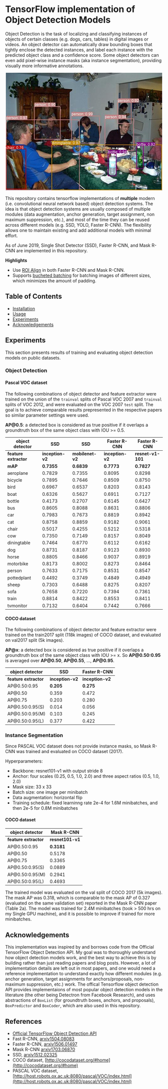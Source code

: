 # TensorFlow implementation of Object Detection Models

Object Detection is the task of localizing and classifying instances of objects of certain classes (e.g. dogs, cars, tables) in digital images or videos. An object detector can automatically draw bounding boxes that tightly enclose the detected instances, and label each instance with the predicted object class and a confidence score. Some object detectors can even add pixel-wise instance masks (aka instance segmentation), providing visually more informative annotations.

<p align="center "><img src="g3doc/images/dining_room.jpg" width="500"></p>

This repository contains tensorflow implementations of **multiple** modern (i.e. convolutional neural network based) object detection systems. The idea is that object detection systems are usually composed of multiple modules (data augmentation, anchor generation, target assignment, non maximum suppression, etc.), and most of the time they can be reused across different models (e.g. SSD, YOLO, Faster R-CNN). The flexibility allows one to maintain existing and add additional models with minimal effort.

As of June 2019, Single Shot Detector (SSD), Faster R-CNN, and Mask R-CNN are implemented in this repository.  

**Highlights**

* Use [ROI Align](https://chao-ji.github.io/jekyll/update/2018/07/20/ROIAlign.html) in both Faster R-CNN and Mask R-CNN.
* Supports [bucheted batching](g3doc/Usage.md#bucketed-batching) for batching images of different sizes, which minimizes the amount of padding.


## Table of Contents

* [Installation](g3doc/Installation.md)
* [Usage](g3doc/Usage.md)
* [Experiments](#Experiments)
* [Acknowledgements](#Acknowledgements)





## Experiments

This section presents results of training and evaluating object detection models on public datasets.

### Object Detection


#### Pascal VOC dataset
The following combinations of object detector and feature extractor were trained on the union of the `trainval` splits of Pascal VOC 2007 and `trainval` splits of VOC 2012, and were evaluated on the VOC 2007 `test` split. The goal is to achieve comparable results prepresented in the respective papers so similar parameter settings were used.


**AP\@0.5**: a detected box is considered as true positive if it overlaps a groundtruth box of the same object class with IOU >= 0.5.

object detector|SSD|SSD|Faster R-CNN|Faster R-CNN|
-|-|-|-|-|
**feature extractor**|**inception-v2**|**mobilenet-v2**|**inception-v2**|**resnet-v1-101**
**mAP**| **0.7355**|**0.6839**|**0.7773**|**0.7827**
aeroplane| 0.7829| 0.7355|0.8095|0.8298
bicycle| 0.7895| 0.7646|0.8509|0.8750
bird| 0.6967| 0.6537|0.8203|0.8143
boat| 0.6326| 0.5627|0.6911|0.7127
bottle| 0.4173| 0.2707|0.6145|0.6427
bus| 0.8605| 0.8088|0.8631|0.8806
car| 0.7983| 0.7673|0.8819|0.8942
cat| 0.8758| 0.8859|0.9182|0.9061
chair| 0.5017| 0.4255|0.5212|0.5318
cow| 0.7350| 0.7149|0.8157|0.8049
diningtable| 0.7464| 0.6770|0.6112|0.6162
dog| 0.8731| 0.8187|0.9123|0.8930
horse| 0.8805| 0.8466|0.9037|0.8919
motorbike| 0.8173| 0.8002|0.8273|0.8464
person| 0.7633| 0.7175|0.8531|0.8547
pottedplant| 0.4492| 0.3749|0.4849|0.4949
sheep| 0.7303| 0.6488|0.8275|0.8207
sofa| 0.7658| 0.7220|0.7394|0.7361
train| 0.8814| 0.8422|0.8553|0.8411
tvmonitor| 0.7132| 0.6404|0.7442|0.7666




#### COCO dataset
The following combinations of object detector and feature extractor were trained on the train2017 split (118k images) of COCO dataset, and evaluated on val2017 split (5k images).

**AP\@x**: a detected box is considered as true positive if it overlaps a groundtruth box of the same object class with IOU >= x. So **AP\@0.50:0.95** is averaged over **AP\@0.50**, **AP\@0.55**, ..., **AP\@0.95**.  

object detector |SSD|Faster R-CNN|
-|-|-|
**feature extractor**|**inception-v2**|**inception-v2**|
AP\@0.50:0.95 |**0.205**| **0.275** |
AP\@0.50 |0.359| 0.472 |
AP\@0.75 |0.203| 0.280 | |
AP\@0.50:0.95(S) |0.014| 0.056 |
AP\@0.50:0.95(M) |0.103| 0.245 |
AP\@0.50:0.95(L) |0.377| 0.422 |


### Instance Segmentation

Since PASCAL VOC dataset does not provide instance masks, so Mask R-CNN was trained and evaluated on COCO dataset (2017).

Hyperparameters:
* Backbone: resnet101-v1 with output stride 8
* Anchor: four scales (0.25, 0.5, 1.0, 2.0) and three aspect ratios (0.5, 1.0, 2.0)
* Mask size: 33 x 33
* Batch size: one image per minibatch
* Data augmentation: horizontal flip
* Training schedule: fixed learninng rate 2e-4 for 1.6M minibatches, and then 2e-5 for 0.8M minibatches

#### COCO dataset
object detector |Mask R-CNN|
-|-|
**feature extractor**|**resnet101-v1**|
AP\@0.50:0.95 |**0.3181**|
AP\@0.50 |0.5178| 
AP\@0.75 |0.3365|
AP\@0.50:0.95(S) |0.0889|
AP\@0.50:0.95(M) |0.2941|
AP\@0.50:0.95(L) |0.4693|

The trained model was evaluated on the val split of COCO 2017 (5k images). The mask AP was 0.318, which is comparable to the mask AP of 0.327 (evaluated on the same validation set) reported in the Mask R-CNN paper (Table 2a). The model was trained for 2.4M minibatches (took > 500 hrs on my Single GPU machine), and it is possible to improve if trained for more minibatches. 

## Acknowledgements
This implementation was inspired by and borrows code from the Official TensorFlow Object Detection API. My goal was to thoroughly understand how object detection models work, and the best way to achieve this is by building rather than just reading papers and blog posts. However, a lot of implementation details are left out in most papers, and one would need a reference implementation to understand exactly how different modules (e.g. anchor generation, target assignments for anchors/proposals, non-maximum suppression, etc.) work. The offical Tensorflow object detection API provides implementaions of most popular object detection models in the literature (the other being Detectron from Facebook Research), and uses abstractions of `BoxList` (for groundtruth boxes, anchors, and proposals), `BoxPredictor` and `BoxCoder`, which are also used in this repository. 

## References

* [Official TensorFlow Object Detection API](https://github.com/tensorflow/models/tree/master/research/object_detection)
* Fast R-CNN, [arxiv1504.08083](https://arxiv.org/abs/1504.08083)
* Faster R-CNN, [arxiv1506.01497](https://arxiv.org/abs/1506.01497)
* Mask R-CNN [arxiv1703.06870](https://arxiv.org/abs/1703.06870)
* SSD, [arxiv1512.02325](https://arxiv.org/abs/1512.02325)
* COCO dataset, [http://cocodataset.org/#home](http://cocodataset.org/#home)
* PASCAL VOC dataset, [http://host.robots.ox.ac.uk:8080/pascal/VOC/index.html](http://host.robots.ox.ac.uk:8080/pascal/VOC/index.html)
